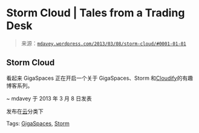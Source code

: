 <!--yml

category: 未分类

date: 2024-05-18 06:29:59

-->

# Storm Cloud | Tales from a Trading Desk

> 来源：[`mdavey.wordpress.com/2013/03/08/storm-cloud/#0001-01-01`](https://mdavey.wordpress.com/2013/03/08/storm-cloud/#0001-01-01)

## Storm Cloud

看起来 GigaSpaces 正在开启一个关于 GigaSpaces、Storm 和[Cloudify](http://www.cloudifysource.org/)的有趣博客系列。

~ mdavey 于 2013 年 3 月 8 日发表

发布在[云](https://mdavey.wordpress.com/category/hpc/cloud/)分类下

Tags: [GigaSpaces](https://mdavey.wordpress.com/tag/gigaspaces/), [Storm](https://mdavey.wordpress.com/tag/storm/)
